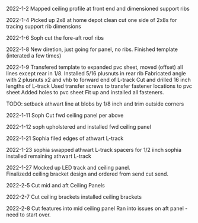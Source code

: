 2022-1-2
Mapped ceiling profile at front end and dimensioned support ribs

2022-1-4
Picked up 2x8 at home depot
clean cut one side of 2x8s for tracing support rib dimensions

2022-1-6 
Soph cut the fore-aft roof ribs

2022-1-8
New diretion, just going for panel, no ribs.
Finished template (interated a few times)

2022-1-9
Transfered template to expanded pvc sheet, moved (offset) all lines except rear in 1/8.
Installed 5/16 plusnuts in rear rib
Fabricated angle with 2 plusnuts x2 and vhb to forward end of L-track
Cut and drilled  16 inch lengths of L-track
Used transfer screws to transfer fastener locations to pvc sheet
Added holes to pvc sheet
Fit up and installed all fasteners.

TODO: setback athwart line at blobs by 1/8 inch and trim outside corners

2022-1-11
Soph Cut fwd ceiling panel per above

2022-1-12
soph upholstered and installed fwd ceiling panel

2022-1-21
Sophia filed edges of athwart L-track

2022-1-23
sophia swapped athwart L-track spacers for 1/2 iinch
sophia installed remaining athwart L-track

2022-1-27
Mocked up LED track and ceiling panel.  
Finalizedd ceiling bracket design and ordered from send cut send.

2022-2-5
Cut mid and aft Ceiling Panels

2022-2-7
Cut ceiling brackets
installed ceiling brackets

2022-2-8
Cut features into mid ceiling panel
Ran into issues on aft panel - need to start over.